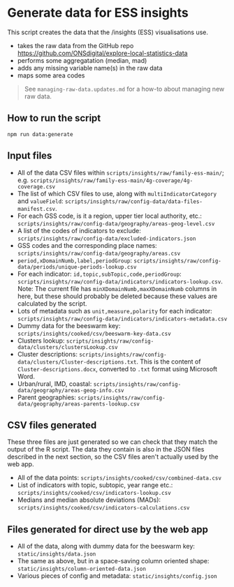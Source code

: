 # Generate data for ESS insights

This script creates the data that the /insights (ESS) visualisations use.

- takes the raw data from the GitHub repo https://github.com/ONSdigital/explore-local-statistics-data
- performs some aggregatation (median, mad)
- adds any missing variable name(s) in the raw data
- maps some area codes

> See `managing-raw-data.updates.md` for a how-to about managing new raw data.

## How to run the script

    npm run data:generate

## Input files

- All of the data CSV files within `scripts/insights/raw/family-ess-main/`; e.g. `scripts/insights/raw/family-ess-main/4g-coverage/4g-coverage.csv`
- The list of which CSV files to use, along with `multiIndicatorCategory` and `valueField`: `scripts/insights/raw/config-data/data-files-manifest.csv`.
- For each GSS code, is it a region, upper tier local authority, etc.: `scripts/insights/raw/config-data/geography/areas-geog-level.csv`
- A list of the codes of indicators to exclude: `scripts/insights/raw/config-data/excluded-indicators.json`
- GSS codes and the corresponding place names: `scripts/insights/raw/config-data/geography/areas.csv`
- `period,xDomainNumb,label,periodGroup`: `scripts/insights/raw/config-data/periods/unique-periods-lookup.csv`
- For each indicator: `id,topic,subTopic,code,periodGroup`: `scripts/insights/raw/config-data/indicators/indicators-lookup.csv`. Note: The current file has `minXDomainNumb,maxXDomainNumb` columns in here, but these should probably be deleted because these values are calculated by the script.
- Lots of metadata such as `unit,measure,polarity` for each indicator: `scripts/insights/raw/config-data/indicators/indicators-metadata.csv`
- Dummy data for the beeswarm key: `scripts/insights/cooked/csv/beeswarm-key-data.csv`
- Clusters lookup: `scripts/insights/raw/config-data/clusters/clustersLookup.csv`
- Cluster descriptions: `scripts/insights/raw/config-data/clusters/Cluster-descriptions.txt`. This is the content of `Cluster-descriptions.docx`, converted to `.txt` format using Microsoft Word.
- Urban/rural, IMD, coastal: `scripts/insights/raw/config-data/geography/areas-geog-info.csv`
- Parent geographies: `scripts/insights/raw/config-data/geography/areas-parents-lookup.csv`

## CSV files generated

These three files are just generated so we can check that they match the output of the R script. The data they contain is also in the JSON files described in the next section, so the CSV files aren't actually used by the web app.

- All of the data points: `scripts/insights/cooked/csv/combined-data.csv`
- List of indicators with topic, subtopic, year range etc.: `scripts/insights/cooked/csv/indicators-lookup.csv`
- Medians and median absolute deviations (MADs): `scripts/insights/cooked/csv/indicators-calculations.csv`

## Files generated for direct use by the web app

- All of the data, along with dummy data for the beeswarm key: `static/insights/data.json`
- The same as above, but in a space-saving column oriented shape: `static/insights/column-oriented-data.json`
- Various pieces of config and metadata: `static/insights/config.json`
